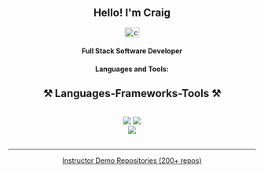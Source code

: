 <h2 align="center">Hello! I'm Craig</h2>
<p align="center">
   <a href="https://www.linkedin.com/in/craig-barkley-25017b65/" target="blank">
   <img align="center" src="https://raw.githubusercontent.com/rahuldkjain/github-profile-readme-generator/master/src/images/icons/Social/linked-in-alt.svg" alt="craigbarkley" height="20" width="30" /></a> 
</p>
<h4 align="center">Full Stack Software Developer</h4>
<h4 align="center">Languages and Tools:</h4>

<h2 align="center">⚒️ Languages-Frameworks-Tools ⚒️</h2>
<br/>
<div align="center">
    <img src="https://skillicons.dev/icons?i=git,github,js,jquery,react,nodejs,express,cs,java,html,css,bootstrap" />
    <img src="https://skillicons.dev/icons?i=mongodb,mysql,azure,heroku,bash,php,wordpress,figma,vscode,ai,ps" /><br>
   <div align="center"> <img src="https://skillicons.dev/icons?i=swift,swiftui,xcode,apple" />
</div>

<br/>
<hr/>

   
   <a   href="https://github.com/DeltaV-Instructor" target="_blank">Instructor Demo Repositories (200+ repos)</a>   

 <br>
  
</div>
